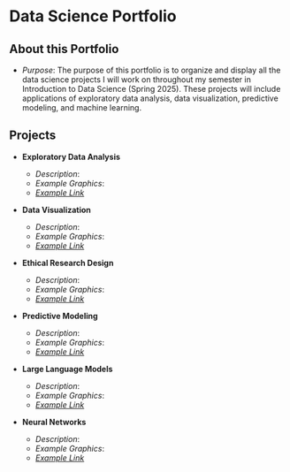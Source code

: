 # Data Science Portfolio

## About this Portfolio
- *Purpose*: The purpose of this portfolio is to organize and display all the data science projects I will work on throughout my semester in Introduction to Data Science (Spring 2025). These projects will include applications of exploratory data analysis, data visualization, predictive modeling, and machine learning. 


## Projects
- **Exploratory Data Analysis**
    - *Description*:
    - *Example Graphics*:
    - [*Example Link*](https://github.com/ccloskey2/CLOSKEY-Data-Science-Portolio/blob/main/EDA)
      
- **Data Visualization**
   - *Description*:
   - *Example Graphics*:
   - [*Example Link*](https://github.com/ccloskey2/CLOSKEY-Data-Science-Portolio/blob/main/Data%20Visualization) 

- **Ethical Research Design**
   - *Description*:
   - *Example Graphics*:
   - [*Example Link*](https://github.com/ccloskey2/CLOSKEY-Data-Science-Portolio/blob/main/Ethical%20Research%20Design)

- **Predictive Modeling**
   - *Description*:
   - *Example Graphics*:
   - [*Example Link*](https://github.com/ccloskey2/CLOSKEY-Data-Science-Portolio/blob/main/Predictive%20Modeling)

- **Large Language Models**
   - *Description*:
   - *Example Graphics*:
   - [*Example Link*](https://github.com/ccloskey2/CLOSKEY-Data-Science-Portolio/blob/main/LLMs) 

- **Neural Networks**
   - *Description*:
   - *Example Graphics*:
   - [*Example Link*](https://github.com/ccloskey2/CLOSKEY-Data-Science-Portolio/blob/main/Neural%20Networks)
